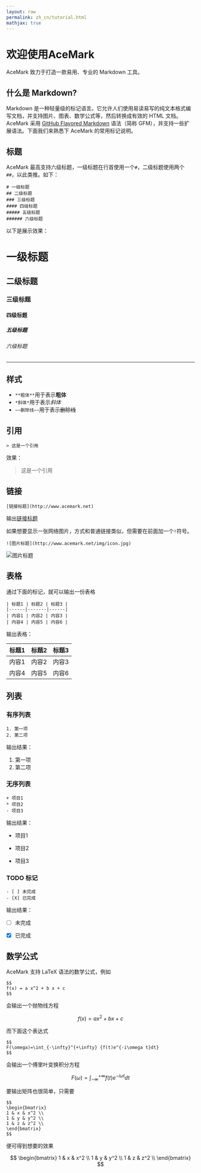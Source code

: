 ```yaml
---
layout: raw
permalink: zh_cn/tutorial.html
mathjax: true
---
```


# 欢迎使用AceMark

AceMark 致力于打造一款易用、专业的 Markdown 工具。


## 什么是 Markdown?

Markdown 是一种轻量级的标记语言。它允许人们使用易读易写的纯文本格式编写文档，并支持图片、图表、数学公式等，然后转换成有效的 HTML 文档。
AceMark 采用 [GitHub Flavored Markdown](https://github.github.com/gfm/) 语法（简称 GFM），并支持一些扩展语法。下面我们来熟悉下 AceMark 的常用标记说明。 


## 标题

AceMark 最高支持六级标题，一级标题在行首使用一个`#`，二级标题使用两个`##`，以此类推。如下：

	# 一级标题
	## 二级标题
	### 三级标题
	#### 四级标题
	##### 五级标题
	###### 六级标题

以下是展示效果：
# 一级标题
## 二级标题
### 三级标题
#### 四级标题
##### 五级标题
###### 六级标题

------


## 样式

+ `**粗体**`用于表示**粗体**
+ `*斜体*`用于表示*斜体*
+ `~~删除线~~`用于表示~~删除线~~


## 引用

	> 这是一个引用
	
效果：
> 这是一个引用


## 链接

```
[链接标题](http://www.acemark.net)
```
输出[链接标题](http://www.example.net)

如果想要显示一张网络图片，方式和普通链接类似，但需要在前面加一个`!`符号。
```
![图片标题](http://www.acemark.net/img/icon.jpg)
```
![图片标题](http://www.acemark.net/img/icon.jpg)


## 表格

通过下面的标记，就可以输出一份表格

	| 标题1 | 标题2 | 标题3 |
	|------|-------|------|
	| 内容1 | 内容2 | 内容3 |
	| 内容4 | 内容5 | 内容6 |
	
输出表格：

| 标题1 | 标题2 | 标题3 |
|------|-------|------|
| 内容1 | 内容2 | 内容3 |
| 内容4 | 内容5 | 内容6 |


## 列表

### 有序列表


```
1. 第一项
2. 第二项
```

输出结果：

1. 第一项
2. 第二项

### 无序列表


```
+ 项目1
* 项目2
- 项目3
```

输出结果：

+ 项目1
* 项目2
- 项目3


### TODO 标记

```
- [ ] 未完成
- [X] 已完成
```

输出结果：

- [ ] 未完成
- [X] 已完成


## 数学公式

AceMark 支持 LaTeX 语法的数学公式，例如

	$$
	f(x) = a x^2 + b x + c
	$$
	
会输出一个抛物线方程

$$
f(x) = a x^2 + b x + c
$$

而下面这个表达式

	$$
	F(\omega)=\int_{-\infty}^{+\infty} {f(t)e^{-i\omega t}dt}
	$$

会输出一个傅里叶变换积分方程

$$
F(\omega)=\int_{-\infty}^{+\infty} {f(t)e^{-i\omega t}dt}
$$

要输出矩阵也很简单，只需要

	$$
	\begin{bmatrix}
	1 & x & x^2 \\
	1 & y & y^2 \\
	1 & z & z^2 \\
	\end{bmatrix}
	$$

便可得到想要的效果

$$
\begin{bmatrix}
1 & x & x^2 \\
1 & y & y^2 \\
1 & z & z^2 \\
\end{bmatrix}
$$
